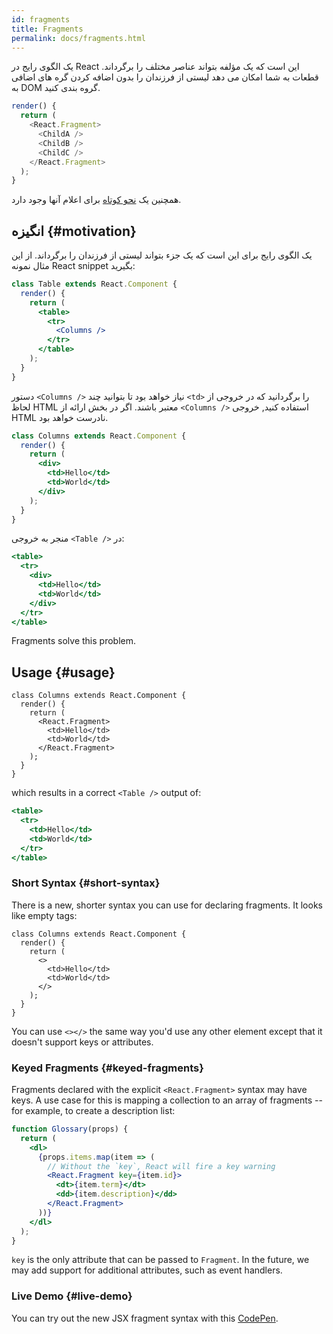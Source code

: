 ```yaml
---
id: fragments
title: Fragments
permalink: docs/fragments.html
---
```


یک الگوی رایج در React این است که یک مؤلفه بتواند عناصر مختلف را برگرداند. قطعات به شما امکان می دهد لیستی از فرزندان را بدون اضافه کردن گره های اضافی به DOM گروه بندی کنید.

```js
render() {
  return (
    <React.Fragment>
      <ChildA />
      <ChildB />
      <ChildC />
    </React.Fragment>
  );
}
```

همچنین یک [نحو کوتاه](#short-syntax) برای اعلام آنها وجود دارد.

## انگیزه {#motivation}

یک الگوی رایج برای این است که یک جزء بتواند لیستی از فرزندان را برگرداند. از این مثال نمونه React snippet بگیرید:

```jsx
class Table extends React.Component {
  render() {
    return (
      <table>
        <tr>
          <Columns />
        </tr>
      </table>
    );
  }
}
```

دستور `<Columns />` نیاز خواهد بود تا بتوانید چند `<td>` را برگردانید که در خروجی از لحاظ HTML معتبر باشند.
اگر در بخش ارائه از `<Columns />` استفاده کنید, خروجی HTML نادرست خواهد بود.

```jsx
class Columns extends React.Component {
  render() {
    return (
      <div>
        <td>Hello</td>
        <td>World</td>
      </div>
    );
  }
}
```

منجر به خروجی `<Table />` در:

```jsx
<table>
  <tr>
    <div>
      <td>Hello</td>
      <td>World</td>
    </div>
  </tr>
</table>
```

Fragments solve this problem.

## Usage {#usage}

```jsx{4,7}
class Columns extends React.Component {
  render() {
    return (
      <React.Fragment>
        <td>Hello</td>
        <td>World</td>
      </React.Fragment>
    );
  }
}
```

which results in a correct `<Table />` output of:

```jsx
<table>
  <tr>
    <td>Hello</td>
    <td>World</td>
  </tr>
</table>
```

### Short Syntax {#short-syntax}

There is a new, shorter syntax you can use for declaring fragments. It looks like empty tags:

```jsx{4,7}
class Columns extends React.Component {
  render() {
    return (
      <>
        <td>Hello</td>
        <td>World</td>
      </>
    );
  }
}
```

You can use `<></>` the same way you'd use any other element except that it doesn't support keys or attributes.

### Keyed Fragments {#keyed-fragments}

Fragments declared with the explicit `<React.Fragment>` syntax may have keys. A use case for this is mapping a collection to an array of fragments -- for example, to create a description list:

```jsx
function Glossary(props) {
  return (
    <dl>
      {props.items.map(item => (
        // Without the `key`, React will fire a key warning
        <React.Fragment key={item.id}>
          <dt>{item.term}</dt>
          <dd>{item.description}</dd>
        </React.Fragment>
      ))}
    </dl>
  );
}
```

`key` is the only attribute that can be passed to `Fragment`. In the future, we may add support for additional attributes, such as event handlers.

### Live Demo {#live-demo}

You can try out the new JSX fragment syntax with this [CodePen](https://codepen.io/reactjs/pen/VrEbjE?editors=1000).
